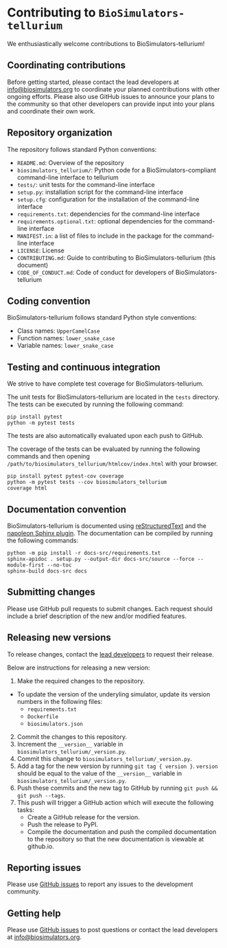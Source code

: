 # Contributing to `BioSimulators-tellurium`

We enthusiastically welcome contributions to BioSimulators-tellurium!

## Coordinating contributions

Before getting started, please contact the lead developers at [info@biosimulators.org](mailto:info@biosimulators.org) to coordinate your planned contributions with other ongoing efforts. Please also use GitHub issues to announce your plans to the community so that other developers can provide input into your plans and coordinate their own work.

## Repository organization

The repository follows standard Python conventions:

* `README.md`: Overview of the repository
* `biosimulators_tellurium/`: Python code for a BioSimulators-compliant command-line interface to tellurium
* `tests/`: unit tests for the command-line interface
* `setup.py`: installation script for the command-line interface
* `setup.cfg`: configuration for the installation of the command-line interface
* `requirements.txt`: dependencies for the command-line interface
* `requirements.optional.txt`: optional dependencies for the command-line interface
* `MANIFEST.in`: a list of files to include in the package for the command-line interface
* `LICENSE`: License
* `CONTRIBUTING.md`: Guide to contributing to BioSimulators-tellurium (this document)
* `CODE_OF_CONDUCT.md`: Code of conduct for developers of BioSimulators-tellurium

## Coding convention

BioSimulators-tellurium follows standard Python style conventions:

* Class names: `UpperCamelCase`
* Function names: `lower_snake_case`
* Variable names: `lower_snake_case`

## Testing and continuous integration

We strive to have complete test coverage for BioSimulators-tellurium.

The unit tests for BioSimulators-tellurium are located in the `tests`  directory. The tests can be executed by running the following command:
```
pip install pytest
python -m pytest tests
```

The tests are also automatically evaluated upon each push to GitHub.

The coverage of the tests can be evaluated by running the following commands and then opening `/path/to/biosimulators_tellurium/htmlcov/index.html` with your browser.
```
pip install pytest pytest-cov coverage
python -m pytest tests --cov biosimulators_tellurium
coverage html
```

## Documentation convention

BioSimulators-tellurium is documented using [reStructuredText](https://www.sphinx-doc.org/en/master/usage/restructuredtext/index.html) and the [napoleon Sphinx plugin](https://www.sphinx-doc.org/en/master/usage/extensions/napoleon.html). The documentation can be compiled by running the following commands:

```
python -m pip install -r docs-src/requirements.txt
sphinx-apidoc . setup.py --output-dir docs-src/source --force --module-first --no-toc
sphinx-build docs-src docs
```

## Submitting changes

Please use GitHub pull requests to submit changes. Each request should include a brief description of the new and/or modified features.

## Releasing new versions

To release changes, contact the [lead developers](mailto:info@biosimulators.org) to request their release.

Below are instructions for releasing a new version:

1. Make the required changes to the repository.
  * To update the version of the underyling simulator, update its version numbers in the following files:
    * `requirements.txt`
    * `Dockerfile`
    * `biosimulators.json`
2. Commit the changes to this repository.
3. Increment the `__version__` variable in `biosimulators_tellurium/_version.py`.
4. Commit this change to `biosimulators_tellurium/_version.py`.
5. Add a tag for the new version by running `git tag { version }`. `version` should be equal to the value of the
   `__version__` variable in `biosimulators_tellurium/_version.py`.
6. Push these commits and the new tag to GitHub by running `git push && git push --tags`.
7. This push will trigger a GitHub action which will execute the following tasks:
   * Create a GitHub release for the version.
   * Push the release to PyPI.
   * Compile the documentation and push the compiled documentation to the repository so that the new documentation is viewable at github.io.

## Reporting issues

Please use [GitHub issues](https://github.com/biosimulators/Biosimulators_tellurium/issues) to report any issues to the development community.

## Getting help

Please use [GitHub issues](https://github.com/biosimulators/Biosimulators_tellurium/issues) to post questions or contact the lead developers at [info@biosimulators.org](mailto:info@biosimulators.org).
